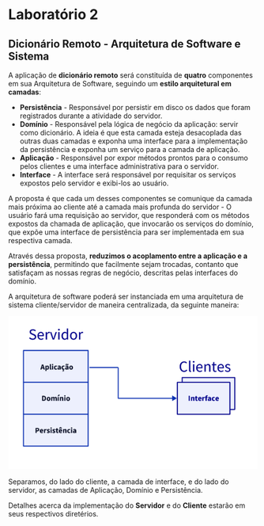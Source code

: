 # Laboratório 2

## Dicionário Remoto - Arquitetura de Software e Sistema

A aplicação de **dicionário remoto** será constituída de **quatro** componentes em sua Arquitetura de Software, seguindo um **estilo arquitetural em camadas**:

- **Persistência** - Responsável por persistir em disco os dados que foram registrados durante a atividade do servidor. 
- **Domínio** - Responsável pela lógica de negócio da aplicação: servir como dicionário. A ideia é que esta camada esteja desacoplada das outras duas camadas e exponha uma interface para a implementação da persistência e exponha um serviço para a camada de aplicação.
- **Aplicação** - Responsável por expor métodos prontos para o consumo pelos clientes e uma interface administrativa para o servidor.
- **Interface** - A interface será responsável por requisitar os serviços expostos pelo servidor e exibi-los ao usuário.

A proposta é que cada um desses componentes se comunique da camada mais próxima ao cliente até a camada mais profunda do servidor - O usuário fará uma requisição ao servidor, que responderá com os métodos expostos da chamada de aplicação, que invocarão os serviços do domínio, que expõe uma interface de persistência para ser implementada em sua respectiva camada.

Através dessa proposta, **reduzimos o acoplamento entre a aplicação e a persistência**, permitindo que facilmente sejam trocadas, contanto que satisfaçam as nossas regras de negócio, descritas pelas interfaces do domínio.

A arquitetura de software poderá ser instanciada em uma arquitetura de sistema cliente/servidor de maneira centralizada, da seguinte maneira:

![Ilustração da Arquitetura Cliente Servidor](./docs/arquitetura.png "Ilustração da Arquitetura Cliente Servidor")

Separamos, do lado do cliente, a camada de interface, e do lado do servidor, as camadas de Aplicação, Domínio e Persistência.

Detalhes acerca da implementação do **Servidor** e do **Cliente** estarão em seus respectivos diretérios.

[TODO]: <> (Detalhes acerca das mensagens trocadas e da comunicação feita entre o cliente e o servidor)